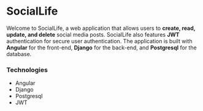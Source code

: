 <h1>SocialLife</h1>
Welcome to SocialLife, a web application that allows users to <b>create, read, update, and delete</b> social media posts. SocialLife also features <b>JWT</b> authentication for secure user authentication. The application is built with <b>Angular</b> for the front-end, <b>Django</b> for the back-end, and <b>Postgresql</b> for the database.
<h3>Technologies</h3>
<ul>
  <li>Angular</li>
  <li>Django</li>
  <li>Postgresql</li>
  <li>JWT</li>
 </ul>

